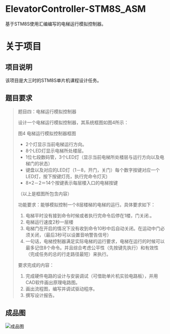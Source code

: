 # ElevatorController-STM8S_ASM
基于STM8S使用汇编编写的电梯运行模拟控制器。


# 关于项目

## 项目说明
该项目是大三时的STM8S单片机课程设计任务。


## 题目要求
> 题目四：电梯运行模拟控制器
>
> 设计一个电梯运行模拟控制器，其系统框图如图4所示：
>
> 图4 电梯运行模拟控制器框图
>
> * 2个灯显示当前电梯运行方向。
> * 8个LED灯显示电梯所处楼层。
> * 1位七段数码管，3个LED灯（显示当前电梯所处楼层与运行方向以及电梯门的状态）
> * 键盘以及对应的LED灯（1－8，开门，关门）每个数字按键对应一个LED灯，按下按键灯亮，执行完命令灯灭)
> * 8×2－2＝14个按键表示每层楼入口的电梯按键
>
>（以上是框图所包含内容）
>                      
> 功能要求：能够模拟控制一个8层楼梯的电梯的运行。具体要求如下：
>
> 1. 电梯平时没有接到命令时候或者执行完命令后停在1楼，门关闭.。
> 2. 电梯运行速度2秒一层楼
> 3. 电梯门在开启的情况下没有收到命令10秒中后自动关闭。在运动中门必须关闭，（最后3秒可以设置音响警告信号）
> 4. 一句话，电梯控制器满足实际电梯的运行要求，电梯在运行的时候可以最多记住8个命令。并且综合考虑公平性（先按键先执行）和有效性（完成任务的总的行走路径最短）来执行。
>
> 要求完成的内容：
> 1. 完成硬件电路的设计与安装调试（可借助单片机实验电路板），并用CAD软件画出原理电路图。
> 2. 画出流程图，编写并调试驱动程序。
> 3. 撰写设计报告。


## 成品图

![成品图](https://raw.githubusercontent.com/ZSAIm/ElevatorController-STM8S_ASM/master/Images/DebugProduct.jpg)
